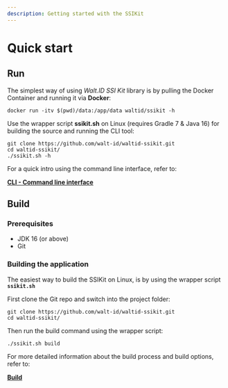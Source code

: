```yaml
---
description: Getting started with the SSIKit
---
```


# Quick start

## Run

The simplest way of using _Walt.ID SSI Kit_ library is by pulling the Docker Container and running it via **Docker**:

```
docker run -itv $(pwd)/data:/app/data waltid/ssikit -h
```

Use the wrapper script **ssikit.sh** on Linux (requires Gradle 7 & Java 16) for building the source and running the CLI tool:

```
git clone https://github.com/walt-id/waltid-ssikit.git
cd waltid-ssikit/
./ssikit.sh -h
```

For a quick intro using the command line interface, refer to:

[**CLI - Command line interface**](./cli-command-line-interface.md)

## Build

### Prerequisites

* JDK 16 (or above)
* Git

### Building the application

The easiest way to build the SSIKit on Linux, is by using the wrapper script **`ssikit.sh`**

First clone the Git repo and switch into the project folder:

```
git clone https://github.com/walt-id/waltid-ssikit.git
cd waltid-ssikit/
```

Then run the build command using the wrapper script:

```
./ssikit.sh build
```

For more detailed information about the build process and build options, refer to:

[**Build**](./build.md)
